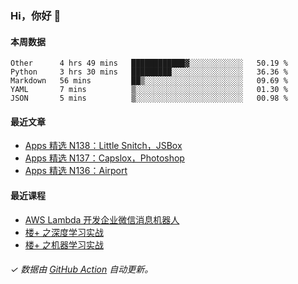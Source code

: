### Hi，你好 👋

#### 本周数据

<!--START_SECTION:waka-->
```text
Other      4 hrs 49 mins   ████████████▓░░░░░░░░░░░░   50.19 % 
Python     3 hrs 30 mins   █████████░░░░░░░░░░░░░░░░   36.36 % 
Markdown   56 mins         ██▒░░░░░░░░░░░░░░░░░░░░░░   09.69 % 
YAML       7 mins          ▒░░░░░░░░░░░░░░░░░░░░░░░░   01.30 % 
JSON       5 mins          ▒░░░░░░░░░░░░░░░░░░░░░░░░   00.98 % 
```
<!--END_SECTION:waka-->

#### 最近文章

<!-- BLOG:START -->
- [Apps 精选 N138：Little Snitch，JSBox](http://huhuhang.com/post/product-hunt/product-hunt-n138)
- [Apps 精选 N137：Capslox，Photoshop](http://huhuhang.com/post/product-hunt/product-hunt-n137)
- [Apps 精选 N136：Airport](http://huhuhang.com/post/product-hunt/product-hunt-n136)
<!-- BLOG:END -->

#### 最近课程

<!-- SYL:START -->
- [AWS Lambda 开发企业微信消息机器人](https://lanqiao.cn/courses/2868)
- [楼+ 之深度学习实战](https://lanqiao.cn/courses/2617)
- [楼+ 之机器学习实战](https://lanqiao.cn/courses/2616)
<!-- SYL:END -->

###### ✓ 数据由 [GitHub Action](https://github.com/huhuhang/huhuhang/actions) 自动更新。
